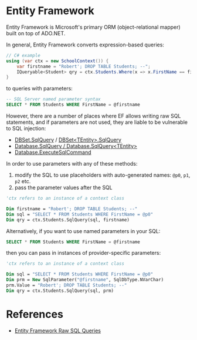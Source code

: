 Entity Framework
===
Entity Framework is Microsoft's primary ORM (object-relational mapper) built on top of ADO.NET.

In general, Entity Framework converts expression-based queries:
```csharp
// C# example
using (var ctx = new SchoolContext()) {
    var firstname = "Robert'; DROP TABLE Students; --";
    IQueryable<Student> qry = ctx.Students.Where(x => x.FirstName == firstname);
}
```
to queries with parameters:
```SQL
-- SQL Server named parameter syntax
SELECT * FROM Students WHERE FirstName = @firstname
```
However, there are a number of places where EF allows writing raw SQL statements, and if parameters are not used, they are liable to be vulnerable to SQL injection:

* [DBSet.SqlQuery](https://msdn.microsoft.com/en-us/library/system.data.entity.dbset.sqlquery(v=vs.113).aspx) / [DBSet\<TEntity>.SqlQuery](https://msdn.microsoft.com/en-us/library/mt136652(v=vs.113).aspx)
* [Database.SqlQuery / Database.SqlQuery\<TEntity>](https://msdn.microsoft.com/en-us/library/system.data.entity.database.sqlquery(v=vs.113).aspx)
* [Database.ExecuteSqlCommand](https://msdn.microsoft.com/en-us/library/system.data.entity.database.executesqlcommand(v=vs.113).aspx)

In order to use parameters with any of these methods:
1. modify the SQL to use placeholders with auto-generated names: `@p0`, `p1`, `p2` etc.
2. pass the parameter values after the SQL
```vb
'ctx refers to an instance of a context class

Dim firstname = "Robert'; DROP TABLE Students; --"
Dim sql = "SELECT * FROM Students WHERE FirstName = @p0"
Dim qry = ctx.Students.SqlQuery(sql, firstname) 
```
Alternatively, if you want to use named parameters in your SQL:
```sql
SELECT * FROM Students WHERE FirstName = @firstname
```
then you can pass in instances of provider-specific parameters:
```vb
'ctx refers to an instance of a context class

Dim sql = "SELECT * FROM Students WHERE FirstName = @p0"
Dim prm = New SqlParameter("@firstname", SqlDbType.NVarChar)
prm.Value = "Robert'; DROP TABLE Students; --"
Dim qry = ctx.Students.SqlQuery(sql, prm) 
```

References
===
* [Entity Framework Raw SQL Queries](https://msdn.microsoft.com/en-us/library/jj592907(v=vs.113).aspx)